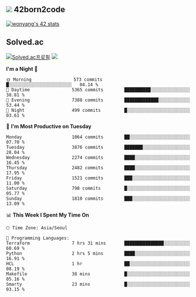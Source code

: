 
## <img src="https://img.shields.io/badge/-000000?style=flat&logo=42&logoColor=white"> 42born2code
<!--[![wonyang's 42 stats](https://badge42.vercel.app/api/v2/cl5nhe5b6007809kydha7ht42/stats?cursusId=21&coalitionId=88)](https://profile.intra.42.fr/users/wonyang)-->

[![wonyang's 42 stats](https://badge.mediaplus.ma/starryblue/wonyang?1337Badge=off&UM6P=off)](https://github.com/oakoudad/badge42)

## Solved.ac
[![Solved.ac프로필](http://mazassumnida.wtf/api/v2/generate_badge?boj=bennyws)](https://solved.ac/bennyws)
<a href="https://solved.ac/bennyws"><img src="http://mazandi.herokuapp.com/api?handle=bennyws&theme=cold"/></a>

<!--START_SECTION:waka-->
**I'm a Night 🦉** 

```text
🌞 Morning                573 commits         █░░░░░░░░░░░░░░░░░░░░░░░░   04.14 % 
🌆 Daytime                5365 commits        ██████████░░░░░░░░░░░░░░░   38.81 % 
🌃 Evening                7388 commits        █████████████░░░░░░░░░░░░   53.44 % 
🌙 Night                  499 commits         █░░░░░░░░░░░░░░░░░░░░░░░░   03.61 % 
```
📅 **I'm Most Productive on Tuesday** 

```text
Monday                   1064 commits        ██░░░░░░░░░░░░░░░░░░░░░░░   07.70 % 
Tuesday                  3876 commits        ███████░░░░░░░░░░░░░░░░░░   28.04 % 
Wednesday                2274 commits        ████░░░░░░░░░░░░░░░░░░░░░   16.45 % 
Thursday                 2482 commits        ████░░░░░░░░░░░░░░░░░░░░░   17.95 % 
Friday                   1521 commits        ███░░░░░░░░░░░░░░░░░░░░░░   11.00 % 
Saturday                 798 commits         █░░░░░░░░░░░░░░░░░░░░░░░░   05.77 % 
Sunday                   1810 commits        ███░░░░░░░░░░░░░░░░░░░░░░   13.09 % 
```


📊 **This Week I Spent My Time On** 

```text
🕑︎ Time Zone: Asia/Seoul

💬 Programming Languages: 
Terraform                7 hrs 31 mins       ███████████████░░░░░░░░░░   60.69 % 
Python                   2 hrs 5 mins        ████░░░░░░░░░░░░░░░░░░░░░   16.91 % 
HCL                      1 hr                ██░░░░░░░░░░░░░░░░░░░░░░░   08.19 % 
Makefile                 38 mins             █░░░░░░░░░░░░░░░░░░░░░░░░   05.16 % 
Smarty                   23 mins             █░░░░░░░░░░░░░░░░░░░░░░░░   03.15 % 
```


<!--END_SECTION:waka-->
